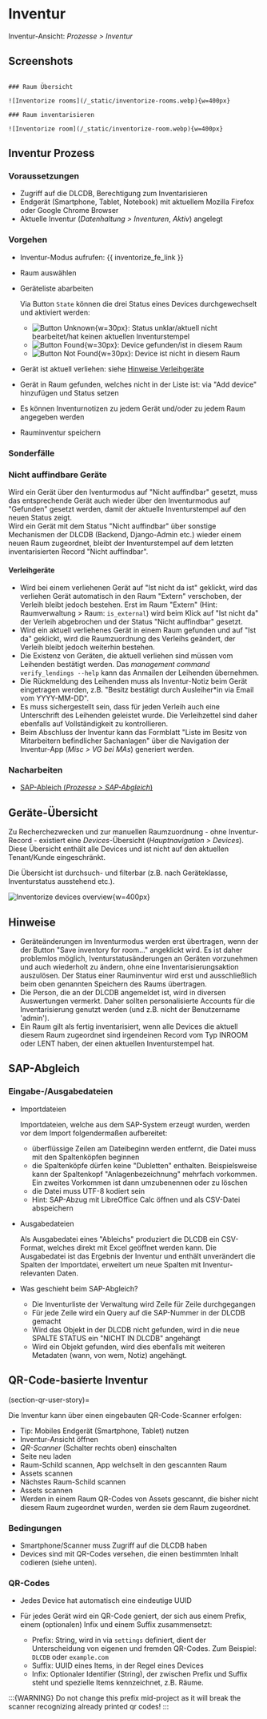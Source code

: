 # Inventur

Inventur-Ansicht: *Prozesse > Inventur*

## Screenshots

```{toggle}

### Raum Übersicht

![Inventorize rooms](/_static/inventorize-rooms.webp){w=400px}

### Raum inventarisieren

![Inventorize room](/_static/inventorize-room.webp){w=400px}

```

## Inventur Prozess

### Voraussetzungen

- Zugriff auf die DLCDB, Berechtigung zum Inventarisieren
- Endgerät (Smartphone, Tablet, Notebook) mit aktuellem Mozilla Firefox oder Google Chrome Browser
- Aktuelle Inventur (*Datenhaltung > Inventuren*, *Aktiv*) angelegt

### Vorgehen

- Inventur-Modus aufrufen: {{ inventorize_fe_link }}
- Raum auswählen
- Geräteliste abarbeiten

  Via Button `State` können die drei Status eines Devices durchgewechselt und aktiviert werden:

    - ![Button Unknown](/_static/inventorize-status-btn-unknown.webp){w=30px}: Status unklar/aktuell nicht bearbeitet/hat keinen aktuellen Inventurstempel
    - ![Button Found](/_static/inventorize-status-btn-found.webp){w=30px}: Device gefunden/ist in diesem Raum
    - ![Button Not Found](/_static/inventorize-status-btn-notfound.webp){w=30px}: Device ist nicht in diesem Raum

- Gerät ist aktuell verliehen: siehe [Hinweise Verleihgeräte](#verleihgeräte)
- Gerät in Raum gefunden, welches nicht in der Liste ist: via "Add device" hinzufügen und Status setzen
- Es können Inventurnotizen zu jedem Gerät und/oder zu jedem Raum angegeben werden
- Rauminventur speichern

### Sonderfälle

### Nicht auffindbare Geräte

Wird ein Gerät über den Iventurmodus auf "Nicht auffindbar" gesetzt, muss das entsprechende Gerät auch wieder über den Inventurmodus auf "Gefunden" gesetzt werden, damit der aktuelle Inventurstempel auf den neuen Status zeigt.  
Wird ein Gerät mit dem Status "Nicht auffindbar" über sonstige Mechanismen der DLCDB (Backend, Django-Admin etc.) wieder einem neuen Raum zugeordnet, bleibt der Inventurstempel auf dem letzten inventarisierten Record "Nicht auffindbar".

#### Verleihgeräte

- Wird bei einem verliehenen Gerät auf "Ist nicht da ist" geklickt, wird das verliehen Gerät automatisch in den Raum "Extern" verschoben, der Verleih bleibt jedoch bestehen. Erst im Raum "Extern" (Hint: Raumverwaltung > Raum: `is_external`) wird beim Klick auf "Ist nicht da" der Verleih abgebrochen und der Status "Nicht auffindbar" gesetzt.
- Wird ein aktuell verliehenes Gerät in einem Raum gefunden und auf "Ist da" geklickt, wird die Raumzuordnung des Verleihs geändert, der Verleih bleibt jedoch weiterhin bestehen.
- Die Existenz von Geräten, die aktuell verliehen sind müssen vom Leihenden bestätigt werden. Das *management command* `verify_lendings --help` kann das Anmailen der Leihenden übernehmen.
- Die Rückmeldung des Leihenden muss als Inventur-Notiz beim Gerät eingetragen werden, z.B. "Besitz bestätigt durch Ausleiher\*in via Email vom YYYY-MM-DD".
- Es muss sichergestellt sein, dass für jeden Verleih auch eine Unterschrift des Leihenden geleistet wurde. Die Verleihzettel sind daher ebenfalls auf Vollständigkeit zu kontrollieren.
- Beim Abschluss der Inventur kann das Formblatt "Liste im Besitz von Mitarbeitern befindlicher Sachanlagen" über die Navigation der Inventur-App (*Misc > VG bei MAs*) generiert werden.

### Nacharbeiten

- [SAP-Ableich (*Prozesse > SAP-Abgleich*)](#sap-abgleich)

## Geräte-Übersicht

Zu Recherchezwecken und zur manuellen Raumzuordnung - ohne Inventur-Record - existiert eine *Devices*-Übersicht (*Hauptnavigation > Devices*). Diese Übersicht enthält alle Devices und ist nicht auf den aktuellen Tenant/Kunde eingeschränkt.

Die Übersicht ist durchsuch- und filterbar (z.B. nach Geräteklasse, Inventurstatus ausstehend etc.).

![Inventorize devices overview](/_static/inventorize-devices.webp){w=400px}

## Hinweise

- Geräteänderungen im Inventurmodus werden erst übertragen, wenn der der Button "Save inventory for room..." angeklickt wird. Es ist daher problemlos möglich, Iventurstatusänderungen an Geräten vorzunehmen und auch wiederholt zu ändern, ohne eine Inventarisierungsaktion auszulösen. Der Status einer Rauminventur wird erst und ausschließlich beim oben genannten Speichern des Raums übertragen.
- Die Person, die an der DLCDB angemeldet ist, wird in diversen Auswertungen vermerkt. Daher sollten personalisierte Accounts für die Inventarisierung genutzt werden (und z.B. nicht der Benutzername 'admin').
- Ein Raum gilt als fertig inventarisiert, wenn alle Devices die aktuell diesem Raum zugeordnet sind irgendeinen Record vom Typ INROOM oder LENT haben, der einen aktuellen Inventurstempel hat.

## SAP-Abgleich

### Eingabe-/Ausgabedateien

- Importdateien

  Importdateien, welche aus dem SAP-System erzeugt wurden, werden vor dem Import folgendermaßen aufbereitet:

    - überflüssige Zeilen am Dateibeginn werden entfernt, die Datei muss mit den Spaltenköpfen beginnen
    - die Spaltenköpfe dürfen keine "Dubletten" enthalten. Beispielsweise kann der Spaltenkopf "Anlagenbezeichnung" mehrfach vorkommen. Ein zweites Vorkommen ist dann umzubenennen oder zu löschen
    - die Datei muss UTF-8 kodiert sein
    - Hint: SAP-Abzug mit LibreOffice Calc öffnen und als CSV-Datei abspeichern

- Ausgabedateien

  Als Ausgabedatei eines "Ableichs" produziert die DLCDB ein CSV-Format, welches direkt mit Excel geöffnet werden kann. Die Ausgabedatei ist das Ergebnis der Inventur und enthält unverändert die Spalten der Importdatei, erweitert um neue Spalten mit Inventur-relevanten Daten.

- Was geschieht beim SAP-Abgleich?
    - Die Inventurliste der Verwaltung wird Zeile für Zeile durchgegangen
    - Für jede Zeile wird ein Query auf die SAP-Nummer in der DLCDB gemacht
    - Wird das Objekt in der DLCDB nicht gefunden, wird in die neue SPALTE STATUS ein "NICHT IN DLCDB" angehängt
    - Wird ein Objekt gefunden, wird dies ebenfalls mit weiteren Metadaten (wann, von wem, Notiz) angehängt.

## QR-Code-basierte Inventur

(section-qr-user-story)=

Die Inventur kann über einen eingebauten QR-Code-Scanner erfolgen:

- Tip: Mobiles Endgerät (Smartphone, Tablet) nutzen
- Inventur-Ansicht öffnen
- *QR-Scanner* (Schalter rechts oben) einschalten
- Seite neu laden
- Raum-Schild scannen, App welchselt in den gescannten Raum
- Assets scannen
- Nächstes Raum-Schild scannen
- Assets scannen
- Werden in einem Raum QR-Codes von Assets gescannt, die bisher nicht diesem Raum zugeordnet wurden, werden sie dem Raum zugeordnet.

### Bedingungen

- Smartphone/Scanner muss Zugriff auf die DLCDB haben
- Devices sind mit QR-Codes versehen, die einen bestimmten Inhalt codieren (siehe unten).

### QR-Codes

- Jedes Device hat automatisch eine eindeutige UUID
- Für jedes Gerät wird ein QR-Code geniert, der sich aus einem Prefix, einem (optionalen) Infix und einem Suffix zusammensetzt:

    - Prefix: String, wird in via `settings` definiert, dient der Unterscheidung von eigenen und fremden QR-Codes. Zum Beispiel: `DLCDB` oder `example.com`
    - Suffix: UUID eines Items, in der Regel eines Devices
    - Infix: Optionaler Identifier (String), der zwischen Prefix und Suffix steht und spezielle Items kennzeichnet, z.B. Räume.

:::{WARNING}
Do not change this prefix mid-project as it will break the scanner recognizing already printed qr codes!
:::
